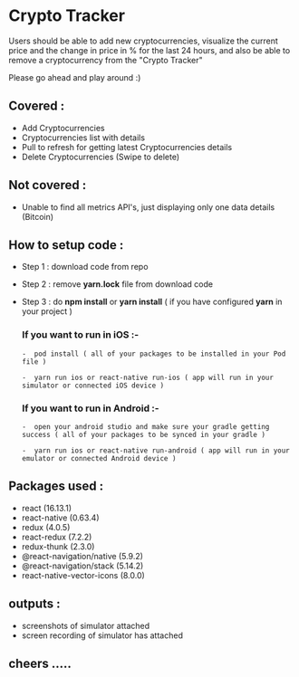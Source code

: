 # Crypto Tracker

Users should be able to add new cryptocurrencies, visualize the current price and the change in price in % for the last 24 hours, and also be able to remove a cryptocurrency from the "Crypto Tracker"

Please go ahead and play around  :)

## Covered :

  - Add Cryptocurrencies
  - Cryptocurrencies list with details
  - Pull to refresh for getting latest Cryptocurrencies details 
  - Delete Cryptocurrencies (Swipe to delete)

## Not covered :

  - Unable to find all metrics API's, just displaying only one data details (Bitcoin)
  
## How to setup code :

- Step 1 : 	download code from repo

- Step 2 : 	remove **yarn.lock** file from download code

- Step 3 : 	do **npm install** or **yarn install** ( if you have configured **yarn** in your project )

  ### If you want to run in iOS :-

      -  pod install ( all of your packages to be installed in your Pod file )

      -  yarn run ios or react-native run-ios ( app will run in your simulator or connected iOS device )
      
      
  ### If you want to run in Android :-

      -  open your android studio and make sure your gradle getting success ( all of your packages to be synced in your gradle )

      -  yarn run ios or react-native run-android ( app will run in your emulator or connected Android device )
      
 
 ## Packages used :

  - react (16.13.1)
  - react-native (0.63.4)
  - redux (4.0.5)
  - react-redux (7.2.2)
  - redux-thunk (2.3.0)
  - @react-navigation/native (5.9.2)
  - @react-navigation/stack (5.14.2)
  - react-native-vector-icons (8.0.0)
  
  ## outputs :

  - screenshots of simulator attached
  - screen recording of simulator has attached


## cheers .....
